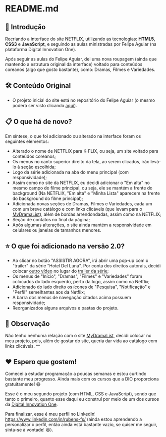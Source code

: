 # README.md

## 🚀 Introdução

Recriando a interface do site NETFLIX, utilizando as tecnologias: **HTML5**, **CSS3** e **JavaScript**, e seguindo as aulas ministradas por Felipe Aguiar (na plataforma Digital Innovation One).

Após seguir as aulas do Felipe Aguiar, dei uma nova roupagem (ainda que mantendo a estrutura original da interface) voltado para conteúdos coreanos (algo que gosto bastante), como: Dramas, Filmes e Variedades.

## 🛠️ Conteúdo Original

- O projeto inicial do site está no repositório do Felipe Aguiar (o mesmo poderá ser visto clicando [aqui](https://github.com/felipeAguiarCode/netflix-clone)).

## 📋 O que há de novo?

Em síntese, o que foi adicionado ou alterado na interface foram os seguintes elementos:

- Alterado o nome de NETFLIX para K-FLIX, ou seja, um site voltado para conteúdos coreanos;
- Os menus no canto superior direito da tela, ao serem clicados, irão levá-lo à seção escolhida;
- Logo da série adicionada na aba do menu principal (com responsividade);
- Assim como no site da NETFLIX, eu decidi adicionar o "Em alta" no mesmo campo do filme principal, ou seja, ele se mantém a frente do background (Na NETFLIX, "Em alta" e "Minha Lista" aparecem na frente do background do filme principal);
- Adicionada novas seções de Dramas, Filmes e Variedades, cada um com um breve catálogo e com links clicáveis (que levam para o [MyDramaList](https://mydramalist.com)), além de bordas arrendondadas, assim como na NETFLIX;
- Seção de contatos no final da página;
- Após algumas alterações, o site ainda mantém a responsividade em celulares ou janelas de tamanhos menores.

## ⭐ O que foi adicionado na versão 2.0?

- Ao clicar no botão "ASSISTIR AGORA", irá abrir uma pop-up com o "trailer" da série "Hotel Del Luna". Por conta dos direitos autorais, decidi colocar [outro vídeo](https://www.pexels.com/video/nature-tree-flower-cherry-blossom-4182664/) no lugar do [trailer da série](https://www.youtube.com/watch?v=iDzR6twXE_E&t=7s);
- Os menus de "Início", "Dramas", "Filmes" e "Variedades" foram colocados do lado esquerdo, perto da logo, assim como na Netflix;
- Adicionado do lado direito os ícones de "Pesquisa", "Notificação" e "Perfil" semelhantes aos da Netflix;
- A barra dos menus de navegação citados acima possuem responsividade;
- Reorganizados alguns arquivos e pastas do projeto.

## 💬 Observação

Não tenho nenhuma relação com o site [MyDramaList](https://mydramalist.com), decidi colocar no meu projeto, pois, além de gostar do site, queria dar vida ao catálogo com links clicáveis. ^^

## ❤️ Espero que gostem!

Comecei a estudar programação a poucas semanas e estou curtindo bastante meu progresso. Ainda mais com os cursos que a DIO proporciona gratuitamente! 😄

Esse é o meu segundo projeto (com HTML, CSS e JavaScript), sendo que tanto o primeiro, quanto esse daqui eu construí por meio de um dos cursos da [Digital Innovation One](https://www.dio.me/sign-in).

Para finalizar, esse é meu perfil no LinkedIn! https://www.linkedin.com/in/rubens-fs/ (ainda estou aprendendo a personalizar o perfil, então ainda está bastante vazio, se quiser me seguir, sinta-se à vontade! 😃).